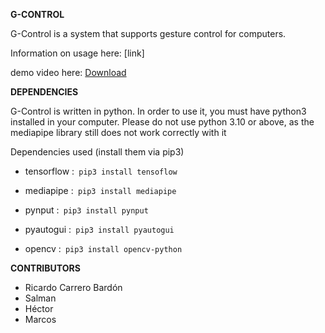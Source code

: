 **G-CONTROL**

G-Control is a system that supports gesture control for computers.

Information on usage here: [link]

demo video here: [Download](https://github.com/tremon36/G-control/raw/main/Demo/demo_video.mp4) 



**DEPENDENCIES**

G-Control is written in python. In order to use it, you must have python3 installed in your computer.
Please do not use python 3.10 or above, as the mediapipe library still does not work correctly with it

Dependencies used (install them via pip3)

 - tensorflow :` pip3 install tensoflow`

 - mediapipe :` pip3 install mediapipe`

 - pynput :` pip3 install pynput`

 - pyautogui :` pip3 install pyautogui`

 - opencv :` pip3 install opencv-python`



 **CONTRIBUTORS**

 - Ricardo Carrero Bardón
 - Salman
 - Héctor
 - Marcos

